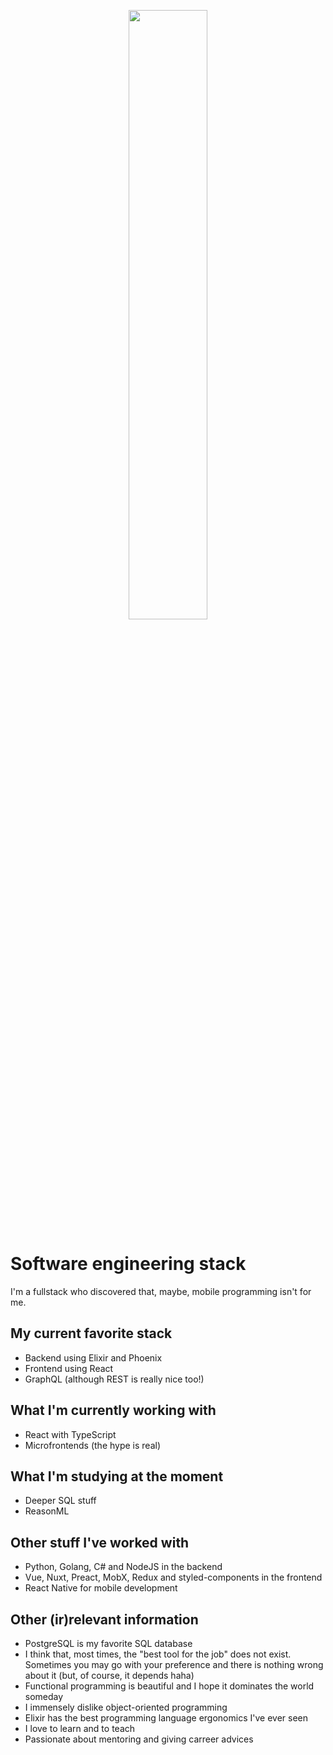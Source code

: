 <p align="center">
 <img 
      width="50%" 
      src="https://media0.giphy.com/media/l46CyJmS9KUbokzsI/200.gif" />
</p>

# Software engineering stack
I'm a fullstack who discovered that, maybe, mobile programming isn't for me.

## My current favorite stack
- Backend using Elixir and Phoenix
- Frontend using React
- GraphQL (although REST is really nice too!)

## What I'm currently working with
- React with TypeScript
- Microfrontends (the hype is real)

## What I'm studying at the moment
- Deeper SQL stuff
- ReasonML

## Other stuff I've worked with
- Python, Golang, C# and NodeJS in the backend
- Vue, Nuxt, Preact, MobX, Redux and styled-components in the frontend
- React Native for mobile development

## Other (ir)relevant information
- PostgreSQL is my favorite SQL database
- I think that, most times, the "best tool for the job" does not exist. Sometimes you may go with your preference and there is nothing wrong about it (but, of course, it depends haha)
- Functional programming is beautiful and I hope it dominates the world someday
- I immensely dislike object-oriented programming
- Elixir has the best programming language ergonomics I've ever seen
- I love to learn and to teach
- Passionate about mentoring and giving carreer advices
